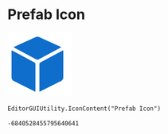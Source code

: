 # Prefab Icon
![](/img/Prefab%20Icon.png)

``` CSharp
EditorGUIUtility.IconContent("Prefab Icon")
```
```
-6840528455795640641
```
